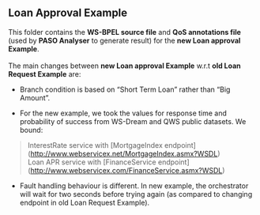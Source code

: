## Loan Approval Example    
This folder contains the **WS-BPEL source file** and **QoS annotations file** (used by **PASO Analyser** to generate result) for the  **new Loan approval Example**. 
<br> <br> The main changes between **new Loan approval Example** w.r.t  **old Loan Request Example** are:

* Branch condition is based on “Short Term Loan” rather than “Big Amount”.

* For the new example, we took the values for response time and probability of success from WS-Dream and QWS public datasets. We bound: 
> InterestRate service with [MortgageIndex endpoint] (http://www.webservicex.net/MortgageIndex.asmx?WSDL) <br>
> Loan APR service with [FinanceService endpoint] (http://www.webservicex.com/FinanceService.asmx?WSDL)

* Fault handling behaviour is different. In new example, the orchestrator will wait for two seconds before trying again (as compared to changing endpoint in old Loan Request Example).

